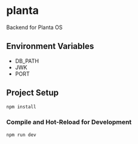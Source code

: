 # planta

Backend for Planta OS

## Environment Variables

- DB_PATH
- JWK
- PORT

## Project Setup

```sh
npm install
```

### Compile and Hot-Reload for Development

```sh
npm run dev
```